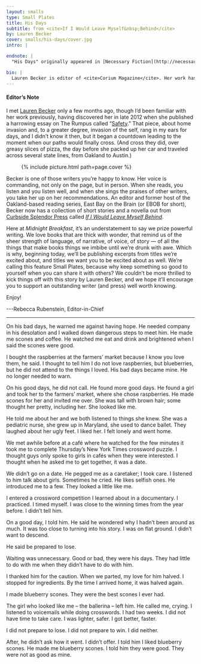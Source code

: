 ```yaml
---
layout: smalls
type: Small Plates
title: His Days
subtitle: from <cite>If I Would Leave Myself&nbsp;Behind</cite>
by: Lauren Becker
cover: smalls/his-days/cover.jpg
intro: |

endnote: |
  "His Days" originally appeared in [Necessary Fiction](http://necessaryfiction.com/writerinres/HisDaysbyLaurenBecker) and is featured in Lauren Becker's new collection, [<cite>If I Would Leave Myself Behind</cite>](http://curbsidesplendor.bigcartel.com/product/if-i-would-leave-myself-behind-by-lauren-becker). This story has been reprinted with permission from the author and from Curbside Splendor Press.

bio: |
  Lauren Becker is editor of <cite>Corium Magazine</cite>. Her work has appeared in <cite>Tin House</cite> online, <cite>Wigleaf</cite>, <cite>NANO Fiction</cite>, <cite>Matchbook</cite>, and elsewhere. She lives in Austin, Texas. 
---
```


<div class="intro" markdown="block">

<h4>Editor’s Note</h4>

I met [Lauren Becker](http://lauren-graysheep.blogspot.com) only a few months ago, though I’d been familiar with her work previously, having discovered her in late 2012 when she published a harrowing essay on The Rumpus called “[Safety](http://therumpus.net/2012/12/safety/).” That piece, about home invasion and, to a greater degree, invasion of the self, rang in my ears for days, and I didn’t know it then, but it began a countdown leading to the moment when our paths would finally cross. (And cross they did, over greasy slices of pizza, the day before she packed up her car and traveled across several state lines, from Oakland to Austin.)

<figure class="right small">
  {% include picture.html path=page.cover %}
</figure>

Becker is one of those writers you’re happy to know. Her voice is commanding, not only on the page, but in person. When she reads, you listen and you listen well, and when she sings the praises of other writers, you take her up on her recommendations. An editor and former host of the Oakland-based reading series, East Bay on the Brain (or EBOB for short), Becker now has a collection of short stories and a novella out from [Curbside Splendor Press](http://curbsidesplendor.com) called [<cite>If I Would Leave Myself Behind</cite>](http://curbsidesplendor.bigcartel.com/product/if-i-would-leave-myself-behind-by-lauren-becker). 

Here at <cite>Midnight Breakfast</cite>, it’s an understatement to say we prize powerful writing. We love books that are thick with wonder, that remind us of the sheer strength of language, of narrative, of voice, of story — of all the things that make books things we imbibe until we’re drunk with awe. Which is why, beginning today, we’ll be publishing excerpts from titles we’re excited about, and titles we want you to be excited about as well. We’re calling this feature Small Plates, because why keep something so good to yourself when you can share it with others? We couldn’t be more thrilled to kick things off with this story by Lauren Becker, and we hope it’ll encourage you to support an outstanding writer (and press) well worth knowing.

Enjoy!

---Rebecca Rubenstein, Editor-in-Chief

</div>

<hr />

On his bad days, he warned me against having hope. He needed company in his desolation and I walked down dangerous steps to meet him. He made me scones and coffee. He watched me eat and drink and brightened when I said the scones were good. 

I bought the raspberries at the farmers’ market because I know you love them, he said. I thought to tell him I do not love raspberries, but blueberries, but he did not attend to the things I loved. His bad days became mine. He no longer needed to warn.

On his good days, he did not call. He found more good days. He found a girl and took her to the farmers’ market, where she chose raspberries. He made scones for her and invited me over. She was tall with brown hair; some thought her pretty, including her. She looked like me.

He told me about her and we both listened to things she knew. She was a pediatric nurse, she grew up in Maryland, she used to dance ballet. They laughed about her ugly feet. I liked her. I felt lonely and went home.

We met awhile before at a café where he watched for the few minutes it took me to complete Thursday’s New York Times crossword puzzle. I thought guys only spoke to girls in cafés when they were interested. I thought when he asked me to get together, it was a date.

We didn’t go on a date. He pegged me as a caretaker; I took care. I listened to him talk about girls. Sometimes he cried. He likes selfish ones. He introduced me to a few. They looked a little like me.

I entered a crossword competition I learned about in a documentary. I practiced. I timed myself. I was close to the winning times from the year before. I didn’t tell him.

On a good day, I told him. He said he wondered why I hadn’t been around as much.  It was too close to turning into his story. I was on flat ground. I didn’t want to descend.

He said be prepared to lose.

Waiting was unnecessary. Good or bad, they were his days. They had little to do with me when they didn’t have to do with him.

I thanked him for the caution. When we parted, my love for him halved. I stopped for ingredients. By the time I arrived home, it was halved again.
 
I made blueberry scones. They were the best scones I ever had.

The girl who looked like me – the ballerina – left him. He called me, crying. I listened to voicemails while doing crosswords. I had two weeks. I did not have time to take care. I was lighter, safer. I got better, faster.

I did not prepare to lose. I did not prepare to win. I did neither.

After, he didn’t ask how it went. I didn’t offer. I told him I liked blueberry scones. He made me blueberry scones. I told him they were good. They were not as good as mine.